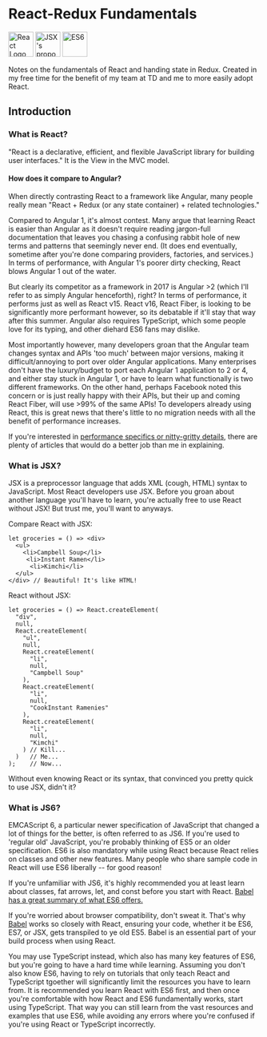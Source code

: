 # React-Redux Fundamentals
<a href='https://facebook.github.io/react/'><img src="https://react-etc.net/files/2016-07/logo-578x270.png" alt="React Logo" height="50"></a> 
<a href='https://jsx.github.io/'><img src="https://camo.githubusercontent.com/2b0b2c776d6cba46731b722570bdef902dd213d2/687474703a2f2f692e696d6775722e636f6d2f58636637692e706e67" alt="JSX's proposed logo" height="50"></a> 
<a href='https://jsx.github.io/'><img src="https://frontendmasters.com/assets/es6-logo.png" alt="ES6" height="50"></a> 

Notes on the fundamentals of React and  handing state in Redux. Created in my free time for the benefit of my team at TD and me to more easily adopt React.


## Introduction

### What is React?

"React is a declarative, efficient, and flexible JavaScript library for building user interfaces." It is the View in the MVC model.


#### How does it compare to Angular?

When directly contrasting React to a framework like Angular, many people really mean "React + Redux (or any state container) + related technologies." 

Compared to Angular 1, it's almost contest. Many argue that learning React is easier than Angular as it doesn't require reading jargon-full documentation that leaves you chasing a confusing rabbit hole of new terms and patterns that seemingly never end. (It does end eventually, sometime after you're done comparing providers, factories, and services.) In terms of performance, with Angular 1's poorer dirty checking, React blows Angular 1 out of the water.

But clearly its competitor as a framework in 2017 is Angular >2 (which I'll refer to as simply Angular henceforth), right? In terms of performance, it performs just as well as React v15. React v16, React Fiber, is looking to be significantly more performant however, so its debatable if it'll stay that way after this summer. Angular also requires TypeScript, which some people love for its typing, and other diehard ES6 fans may dislike. 

Most importantly however, many developers groan that the Angular team changes syntax and APIs 'too much' between major versions, making it difficult/annoying to port over older Angular applications. Many enterprises don't have the luxury/budget to port each Angular 1 application to 2 or 4, and either stay stuck in Angular 1, or have to learn what functionally is two different frameworks. On the other hand, perhaps Facebook noted this concern or is just really happy with their APIs, but their up and coming React Fiber,  will use >99% of the same APIs! To developers already using React, this is great news that there's little to no migration needs with all the benefit of performance increases.

If you're interested in [performance specifics or nitty-gritty details](https://medium.com/javascript-scene/angular-2-vs-react-the-ultimate-dance-off-60e7dfbc379c), there are plenty of articles that would do a better job than me in explaining.

### What is JSX?

JSX is a preprocessor language that adds XML (cough, HTML) syntax to JavaScript. Most React developers use JSX. Before you groan about another language you'll have to learn, you're actually free to use React without JSX! But trust me, you'll want to anyways.

Compare React with JSX:

```
let groceries = () => <div>
  <ul>
    <li>Campbell Soup</li>
     <li>Instant Ramen</li>
      <li>Kimchi</li>
  </ul>
</div> // Beautiful! It's like HTML! 
```
React without JSX:
```
let groceries = () => React.createElement(
  "div",
  null,
  React.createElement(
    "ul",
    null,
    React.createElement(
      "li",
      null,
      "Campbell Soup"
    ),
    React.createElement(
      "li",
      null,
      "CookInstant Ramenies"
    ),
    React.createElement(
      "li",
      null,
      "Kimchi"
    ) // Kill...
  )   // Me...
);    // Now...
```

Without even knowing React or its syntax, that convinced you pretty quick to use JSX, didn't it?

### What is JS6?

EMCAScript 6, a particular newer specification of JavaScript that changed a lot of things for the better, is often referred to as JS6. If you're used to 'regular old' JavaScript, you're probably thinking of ES5 or an older specification. ES6 is also mandatory while using React because React relies on classes and other new features. Many people who share sample code in React will use ES6 liberally -- for good reason!

If you're unfamiliar with JS6, it's highly recommended you at least learn about classes, fat arrows, let, and const before you start with React. [Babel has a great summary of what ES6 offers.](https://babeljs.io/learn-es2015/)

If you're worried about browser compatibility, don't sweat it. That's why [Babel](https://babeljs.io/) works so closely with React, ensuring your code, whether it be ES6, ES7, or JSX,  gets transpiled to ye old ES5. Babel is an essential part of your build process when using React.

You may use TypeScript instead, which also has many key features of ES6, but you're going to have a hard time while learning. Assuming you don't also know ES6, having to rely on tutorials that only teach React and TypeScript tgoether will significantly limit the resources you have to learn from. It is recommended you learn React with ES6 first, and then once you're comfortable with how React and ES6 fundamentally works, start using TypeScript. That way you can still learn from the vast resources and examples that use ES6, while avoiding any errors where you're confused if you're using React or TypeScript incorrectly.
